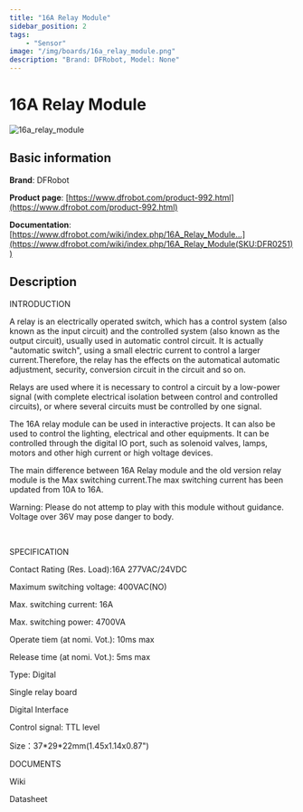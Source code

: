 ```yaml
---
title: "16A Relay Module"
sidebar_position: 2
tags:
    - "Sensor"
image: "/img/boards/16a_relay_module.png"
description: "Brand: DFRobot, Model: None"
---
```

# 16A Relay Module

![16a_relay_module](/img/boards/16a_relay_module.png)

## Basic information

**Brand**: DFRobot

**Product page**: [https://www.dfrobot.com/product-992.html](https://www.dfrobot.com/product-992.html)

**Documentation**: [https://www.dfrobot.com/wiki/index.php/16A_Relay_Module...](https://www.dfrobot.com/wiki/index.php/16A_Relay_Module(SKU:DFR0251))

## Description

INTRODUCTION



A relay is an electrically operated switch, which has a control system \(also known as the input circuit\) and the controlled system \(also known as the output circuit\), usually used in automatic control circuit\. It is actually "automatic switch", using a small electric current to control a larger current\.Therefore, the relay has the effects on the automatical automatic adjustment, security, conversion circuit in the circuit and so on\.

Relays are used where it is necessary to control a circuit by a low\-power signal \(with complete electrical isolation between control and controlled circuits\), or where several circuits must be controlled by one signal\.

The 16A relay module can be used in interactive projects\. It can also be used to control the lighting, electrical and other equipments\. It can be controlled through the digital IO port, such as solenoid valves, lamps, motors and other high current or high voltage devices\.

The main difference between 16A Relay module and the old version relay module is the Max switching current\.The max switching current has been updated from 10A to 16A\.

Warning: Please do not attemp to play with this module without guidance\. Voltage over 36V may pose danger to body\.

 

SPECIFICATION

Contact Rating \(Res\. Load\):16A 277VAC/24VDC

Maximum switching voltage: 400VAC\(NO\)

Max\. switching current: 16A

Max\. switching power: 4700VA

Operate tiem \(at nomi\. Vot\.\): 10ms max

Release time \(at nomi\. Vot\.\): 5ms max

Type: Digital

Single relay board

Digital Interface

Control signal: TTL level

Size：37\*29\*22mm\(1\.45x1\.14x0\.87"\)

DOCUMENTS



Wiki

Datasheet

